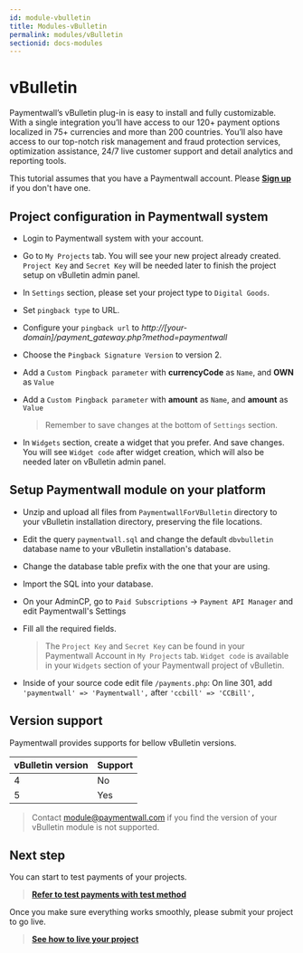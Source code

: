 ```yaml
---
id: module-vbulletin
title: Modules-vBulletin
permalink: modules/vBulletin
sectionid: docs-modules
---
```


# vBulletin

Paymentwall’s vBulletin plug-in is easy to install and fully customizable. With a single integration you’ll have access to our 120+ payment options localized in 75+ currencies and more than 200 countries. You’ll also have access to our top-notch risk management and fraud protection services, optimization assistance, 24/7 live customer support and detail analytics and reporting tools.

This tutorial assumes that you have a Paymentwall account. Please **[Sign up](https://api.paymentwall.com/pwaccount/signup?source=vbulletin&mode=merchant)** if you don't have one.

## Project configuration in Paymentwall system

* Login to Paymentwall system with your account.

* Go to ```My Projects``` tab. You will see your new project already created. ```Project Key``` and ```Secret Key``` will be needed later to finish the project setup on vBulletin admin panel.

* In ```Settings``` section, please set your project type to  ```Digital Goods```.

* Set ```pingback type``` to URL.

 * Configure your ```pingback url``` to *http://[your-domain]/payment_gateway.php?method=paymentwall*

* Choose the ```Pingback Signature Version``` to version 2.

* Add a ```Custom Pingback parameter``` with **currencyCode** as ```Name```, and **OWN** as ```Value```

* Add a ```Custom Pingback parameter``` with **amount** as ```Name```, and **amount** as ```Value```

  > Remember to save changes at the bottom of ```Settings``` section.

* In ```Widgets``` section, create a widget that you prefer. And save changes. You will see ```Widget code``` after widget creation, which will also be needed later on vBulletin admin panel.

## Setup Paymentwall module on your platform

* Unzip and upload all files from ```PaymentwallForVBulletin``` directory to your vBulletin installation directory, preserving the file locations.

* Edit the query ```paymentwall.sql``` and change the default ```dbvbulletin``` database name to your vBulletin installation's database.

* Change the database table prefix with the one that your are using.

* Import the SQL into your database.

* On your AdminCP, go to ```Paid Subscriptions``` -> ```Payment API Manager``` and edit Paymentwall's Settings

* Fill all the required fields.

  >The ```Project Key``` and ```Secret Key``` can be found in your Paymentwall Account in ```My Projects``` tab. ```Widget code``` is available in your ```Widgets``` section of your Paymentwall project of vBulletin.

* Inside of your source code edit file ```/payments.php```: On line 301, add ```'paymentwall' => 'Paymentwall',``` after ```'ccbill' => 'CCBill',```


## Version support

Paymentwall provides supports for bellow vBulletin versions.

|vBulletin version|Support|
|:-------|:--------|
|4|No|
|5|Yes|

> Contact [module@paymentwall.com](mailto:module@paymentwall.com) if you find the version of your vBulletin module is not supported.


## Next step

You can start to test payments of your projects.

> **[Refer to test payments with test method](/sandbox/test-payment)**

Once you make sure everything works smoothly, please submit your project to go live.

> **[See how to live your project](/go_live-home)**
